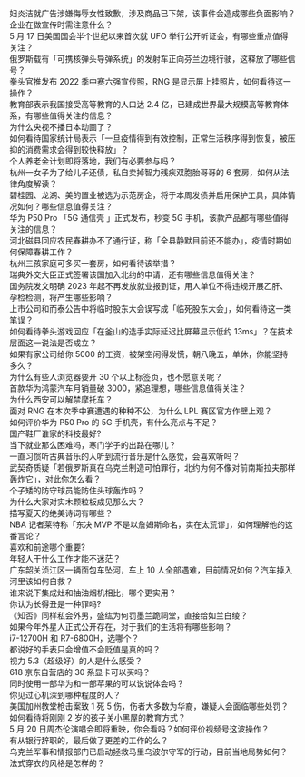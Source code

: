 妇炎洁就广告涉嫌侮辱女性致歉，涉及商品已下架，该事件会造成哪些负面影响？企业在做宣传时需注意什么？  
5 月 17 日美国国会半个世纪以来首次就 UFO 举行公开听证会，有哪些重点值得关注？  
俄罗斯载有「可携核弹头导弹系统」的发射车正向芬兰边境行驶，这释放了哪些信号？  
拳头官推发布 2022 季中赛六强宣传照，RNG 是显示屏上挂照片，如何看待这一操作？  
教育部表示我国接受高等教育的人口达 2.4 亿，已建成世界最大规模高等教育体系，有哪些值得关注的信息？  
为什么央视不播日本动画了？  
如何看待国家统计局表示「一旦疫情得到有效控制，正常生活秩序得到恢复，被压抑的消费需求会得到较快释放」？  
个人养老金计划即将落地，我们有必要参与吗？  
杭州一女子为了给儿子还债，私自卖掉智力残疾双胞胎哥哥的 6 套房，如何从法律角度解读？  
碧桂园、龙湖、美的置业被选为示范房企，将于本周发债并启用保护工具，具体情况如何？哪些信息值得关注？  
华为 P50 Pro 「5G 通信壳 」正式发布，秒变 5G 手机，该款产品都有哪些值得关注的信息？  
河北磁县回应农民春耕办不了通行证，称「全县静默目前还不能办」，疫情时期如何保障春耕工作？  
杭州三孩家庭可多买一套房，如何看待该举措？  
瑞典外交大臣正式签署该国加入北约的申请，还有哪些信息值得关注？  
国务院发文明确 2023 年起不再发放就业报到证，用人单位不得违规开展乙肝、孕检检测，将产生哪些影响？  
上市公司和而泰公告中将临时股东大会误写成「临死股东大会」，如何看待这一类笔误？  
如何看待拳头游戏回应「在釜山的选手实际延迟比屏幕显示低约 13ms」？在技术层面这一说法是否成立？  
如果有家公司给你 5000 的工资，被架空闲得发慌，朝八晚五，单休，你能坚持多久？  
为什么有些人浏览器要开 30 个以上标签页，也不愿意关呢？  
首款华为鸿蒙汽车月销量破 3000，紧追理想，哪些信息值得关注？  
为什么西安可以解禁摩托车？  
面对 RNG 在本次季中赛遭遇的种种不公，为什么 LPL 赛区官方作壁上观？  
如何评价华为 P50 Pro 的 5G 手机壳，有什么亮点与不足？  
国产鞋厂谁家的科技最好?  
当下就业那么困难吗，寒门学子的出路在哪儿？  
一直习惯听古典音乐的人听到流行音乐是什么感觉，会喜欢听吗？  
武契奇质疑「若俄罗斯真在乌克兰制造可怕罪行，北约为何不像对前南斯拉夫那样轰炸它」，对此你怎么看？  
个子矮的防守球员能防住头球轰炸吗？  
为什么大家对实木颗粒板成见那么大？  
描写夏天的绝美诗词有哪些？  
NBA 记者莱特称「东决 MVP 不是以詹姆斯命名，实在太荒谬」，如何理解他的这番言论？  
喜欢和前途哪个重要?  
年轻人干什么工作才能不迷茫？  
广东韶关浈江区一辆面包车坠河，车上 10 人全部遇难，目前情况如何？汽车掉入河里该如何自救？  
谁来说下集成灶和抽油烟机相比，哪个更实用？  
你认为长得丑是一种罪吗?  
《知否》同样私会外男，盛纮为何罚墨兰跪祠堂，直接给如兰白绫？  
如果今年外星人正式公开存在，对于我们的生活将有哪些影响？  
i7-12700H 和 R7-6800H，选哪个？  
都说好的手表只会增值不会贬值是真的吗？  
视力 5.3（超级好）的人是什么感受？  
618 京东自营店的 30 系显卡可以买吗？  
同时使用一部华为和一部苹果的可以说说体会吗？  
你见过心机深到哪种程度的人？  
美国加州教堂枪击案致 1 死 5 伤，伤者大多数为华裔，嫌疑人会面临哪些处罚？  
如何看待将刚刚 2 岁的孩子关小黑屋的教育方式？  
5 月 20 日周杰伦演唱会即将重映，你会看吗？如何评价视频号这波操作？  
有从银行辞职的，最后做了更差的工作的么？  
乌克兰军事和情报部门已启动拯救马里乌波尔守军的行动，目前当地局势如何？  
法式穿衣的风格是怎样的？  
